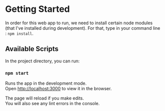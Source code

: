 # Getting Started

In order for this web app to run, we need to install certain node modules (that I've installed during development). 
For that, type in your command line : `npm install`.


## Available Scripts

In the project directory, you can run:

### `npm start`

Runs the app in the development mode.\
Open [http://localhost:3000](http://localhost:3000) to view it in the browser.

The page will reload if you make edits.\
You will also see any lint errors in the console.

